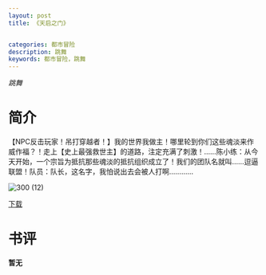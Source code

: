 ```yaml
---
layout: post
title: 《天启之门》


categories: 都市冒险
description: 跳舞
keywords: 都市冒险，跳舞
---
```


*跳舞*

# 简介

【NPC反击玩家！吊打穿越者！】我的世界我做主！哪里轮到你们这些魂淡来作威作福？！走上【史上最强救世主】的道路，注定充满了刺激！……陈小练：从今天开始，一个宗旨为抵抗那些魂淡的抵抗组织成立了！我们的团队名就叫……逗逼联盟！队员：队长，这名字，我怕说出去会被人打啊…………

![300 (12)](http://tva4.sinaimg.cn/large/008dGP0Fgy1gtyj4bxrrbj308c0b4gm4.jpg)

[下载](https://link.jscdn.cn/1drv/aHR0cHM6Ly8xZHJ2Lm1zL3QvcyFBaGU2R2dNWmVFb2poUWZnV3U2TElHVnNHWE9IP2U9RnJRRTVI.txt)
# 书评
**暂无**